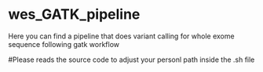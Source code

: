 # wes_GATK_pipeline
Here you can find a pipeline that does variant calling for whole exome sequence following gatk workflow

#Please reads the source code to adjust your personl path inside the .sh file
